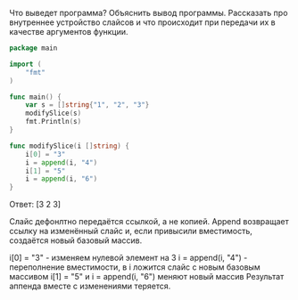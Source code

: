 Что выведет программа? Объяснить вывод программы. Рассказать про внутреннее устройство слайсов и что происходит при передачи их в качестве аргументов функции.

```go
package main

import (
	"fmt"
)

func main() {
	var s = []string{"1", "2", "3"}
	modifySlice(s)
	fmt.Println(s)
}

func modifySlice(i []string) {
	i[0] = "3"
	i = append(i, "4")
	i[1] = "5"
	i = append(i, "6")
}
```

Ответ:
[3 2 3]

Слайс дефонлтно передаётся ссылкой, а не копией.
Append возвращает ссылку на изменённый слайс и, если привысили вместимость, создаётся новый базовый массив.

i[0] = "3"   -   изменяем нулевой элемент на 3
i = append(i, "4")   -   переполнение вместимости, в i ложится слайс с новым базовым массивом
i[1] = "5" и i = append(i, "6") меняют новый массив
Результат аппенда вместе с изменениями теряется.
